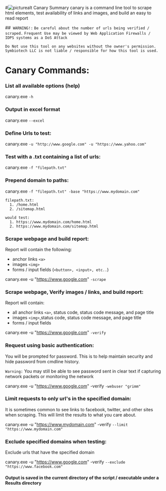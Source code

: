 
#![picturealt](canary.png "Canary Logo") Canary Summary
canary is a command line tool to scrape html elements, test availability of links and images, and build an easy to read report

##` WARNING!:`
`Be careful about the number of urls being verified / scraped.`
`Frequent Use may be viewed by Web Application Firewalls / IDPS systems as a DoS Attack` 

`Do Not use this tool on any websites without the owner's permission.`
`Symbiotech LLC is not liable / responsible for how this tool is used.`


# Canary Commands: #
### List all available options (help) ###
canary.exe `-h`

### Output in excel format ###
canary.exe `--excel`


### Define Urls to test: ###
canary.exe `-u "http://www.google.com" -u "https://www.yahoo.com"`


### Test with a .txt containing a list of urls: ###
canary.exe `-f "filepath.txt"`


### Prepend domain to paths: ###
canary.exe `-f "filepath.txt" -base "https://www.mydomain.com"`

    filepath.txt:
      1. /home.html
      2. /sitemap.html

    would test:
      1. https://www.mydomain.com/home.html
      2. https://www.mydomain.com/sitemap.html


### Scrape webpage and build report: ###
Report will contain the following: 

*  anchor links `<a>`
*  images `<img>`
*  forms / input fields (`<button>, <input>, etc..`)



canary.exe -u "https://www.google.com" `-scrape`


### Scrape webpage, Verify images / links, and build report:
Report will contain:

* all anchor links `<a>`, status code, status code message, and page title
* images `<img>`,status code, status code message, and page title
* forms / input fields

canary.exe -u "https://www.google.com" `-verify`

### Request using basic authentication: 
You will be prompted for password. This is to help maintain security and hide password from cmdline history. 

`Warning:` You may still be able to see password sent in clear text if capturing network packets or monitoring the network 

canary.exe -u "https://www.google.com" -verify `-webuser "grimm"` 

### Limit requests to only url's in the specified domain: 
It is sometimes common to see links to facebook, twitter, and other sites when scraping. This will limit the results to
what you care about. 

canary.exe -u "https://www.mydomain.com" -verify `--limit "https://www.mydomain.com"` 

### Exclude specified domains when testing: 
Exclude urls that have the specified domain 

canary.exe -u "https://www.google.com" -verify `--exclude "https://www.facebook.com"` 



#### Output is saved in the current directory of the script / executable under a Results directory
